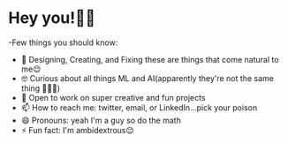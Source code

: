 # Hey you!✌🏾
-Few things you should know:
- 🔧 Designing, Creating, and Fixing these are things that come natural to me😌
- 🤓 Curious about all things ML and AI(apparently they're not the same thing 🤷🏾‍♂️)
- 🤝 Open to work on super creative and fun projects
- 📫 How to reach me: twitter, email, or LinkedIn...pick your poison
- 😄 Pronouns: yeah I'm a guy so do the math
- ⚡ Fun fact: I'm ambidextrous😌

